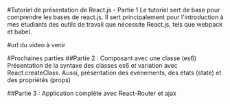 #Tutoriel de présentation de React.js - Partie 1
Le tutoriel sert de base pour comprendre les bases de react.js. Il sert principalement pour l'introduction à mes étudiants des outils de 
travail que nécessite React.js, tels que webpack et babel.

#url du video
à venir

#Prochaines parties
##Partie 2 : Composant avec une classe (es6) 
Présentation de la syntaxe des classes es6 et variation avec React.createClass. Aussi, présentation des événements, des états (state) et des propriétés (props)

##Partie 3 : Application complète avec React-Router et ajax


